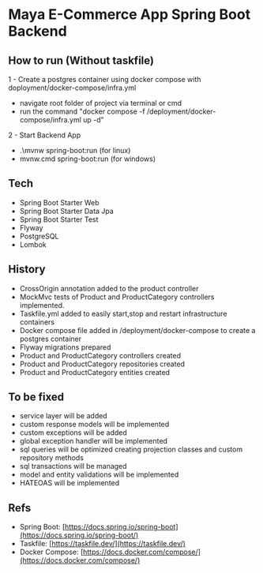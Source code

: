 # Maya E-Commerce App Spring Boot Backend

## How to run (Without taskfile)
1 - Create a postgres container using docker compose with 
doployment/docker-compose/infra.yml
- navigate root folder of project via terminal or cmd
- run the command "docker compose -f /deployment/docker-compose/infra.yml up -d"

2 - Start Backend App
- .\mvnw spring-boot:run  (for linux)
- mvnw.cmd spring-boot:run  (for windows)

## Tech
- Spring Boot Starter Web
- Spring Boot Starter Data Jpa
- Spring Boot Starter Test
- Flyway
- PostgreSQL
- Lombok


## History
- CrossOrigin annotation added to the product controller
- MockMvc tests of Product and ProductCategory controllers implemented.
- Taskfile.yml added to easily start,stop and restart infrastructure containers
- Docker compose file added in /deployment/docker-compose to create a postgres container
- Flyway migrations prepared
- Product and ProductCategory controllers created
- Product and ProductCategory repositories created
- Product and ProductCategory entities created


## To be fixed
- service layer will be added
- custom response models will be implemented
- custom exceptions will be added
- global exception handler will be implemented
- sql queries will be optimized creating projection classes and custom repository methods
- sql transactions will be managed
- model and entity validations will be implemented
- HATEOAS will be implemented


## Refs
- Spring Boot: [https://docs.spring.io/spring-boot](https://docs.spring.io/spring-boot/)
- Taskfile: [https://taskfile.dev/](https://taskfile.dev/)
- Docker Compose: [https://docs.docker.com/compose/](https://docs.docker.com/compose/)
